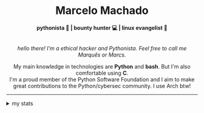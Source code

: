<h1 align="center"> Marcelo Machado </h1> <!-- <img src="https://tryhackme-badges.s3.amazonaws.com/mmaachado.png" alt="TryHackMe"> -->
    
<div align="center">
<b>pythonista 🐍 | bounty hunter 💻 | linux evangelist 🐧</b>
<br>
<br>

<i>hello there! I'm a ethical hacker and Pythonista. Feel free to call me Marquês or Marcs.</i>

<p>

My main knowledge in technologies are **Python** and **bash**. But I'm also comfortable using **C**. <br/>
I'm a proud member of the Python Software Foundation and I aim to make great contributions to the Python/cybersec community. I use Arch btw!
</p>

</div>

---

<details closed>    
<summary>my stats</summary>

<!--START_SECTION:waka-->
**I'm an Early 🐤** 

```text
🌞 Morning    48 commits     ████░░░░░░░░░░░░░░░░░░░░░   15.53% 
🌆 Daytime    122 commits    █████████░░░░░░░░░░░░░░░░   39.48% 
🌃 Evening    128 commits    ██████████░░░░░░░░░░░░░░░   41.42% 
🌙 Night      11 commits     █░░░░░░░░░░░░░░░░░░░░░░░░   3.56%

```


📊 **This Week I Spent My Time On** 

```text
⌚︎ Time Zone: America/Sao_Paulo

💬 Programming Languages: 
Markdown                 4 hrs 38 mins       █████████████████░░░░░░░░   69.94% 
YAML                     58 mins             ███░░░░░░░░░░░░░░░░░░░░░░   14.59% 
XML                      23 mins             █░░░░░░░░░░░░░░░░░░░░░░░░   5.97% 
Other                    17 mins             █░░░░░░░░░░░░░░░░░░░░░░░░   4.44% 
Python                   12 mins             ░░░░░░░░░░░░░░░░░░░░░░░░░   3.03%

🔥 Editors: 
Obsidian                 4 hrs 29 mins       █████████████████░░░░░░░░   67.68% 
VS Code                  1 hr 56 mins        ███████░░░░░░░░░░░░░░░░░░   29.33% 
Emacs                    11 mins             ░░░░░░░░░░░░░░░░░░░░░░░░░   2.99%

💻 Operating System: 
Windows                  6 hrs 3 mins        ██████████████████████░░░   91.33% 
Linux                    34 mins             ██░░░░░░░░░░░░░░░░░░░░░░░   8.67%

```


 Last Updated on 04/06/2025
<!--END_SECTION:waka-->

<!-- <div>
        <a target="_blank" rel="noopener noreferrer" href="https://github.com/mmaachado?tab=repositories"><img src="https://github-readme-stats.vercel.app/api/top-langs/?username=mmaachado&hide=html,css,swift,ruby&langs_count=6&hide_border=true&layout=compact&show_icons=true&line_height=10&theme=transparent&title_color=4a86d1&custom_title=favourite%20languages"
       alt="most used languages" align="right"></a>
     <a target="_blank" rel="noopener noreferrer" href="https://wakatime.com/@mmachado"><img width="400rem" src="https://github-readme-stats.vercel.app/api/wakatime?username=mmachado&theme=transparent&hide_border=true&hide=markdown,html,css,text,other,yaml,json,prolog,dart,docker,xml,gitconfig,TSQL&hide_title=true&line_height=50&langs_count=4&layout=default" alt="wakatime stats" align="left" /></a> 
        

</div>

 <img src="https://raw.githubusercontent.com/MicaelliMedeiros/micaellimedeiros/master/image/computer-illustration.png" min-width="400px" max-width="400px" width="400px" align="right" alt="computer-illustration.png"> -->
<!-- [![Buy me a coffee](https://img.shields.io/badge/Buy%20Me%20a%20Coffee-ffdd00?style=for-the-badge&logo=buy-me-a-coffee&logoColor=black)](https://www.buymeacoffee.com/anticodingclub) -->

</details>
